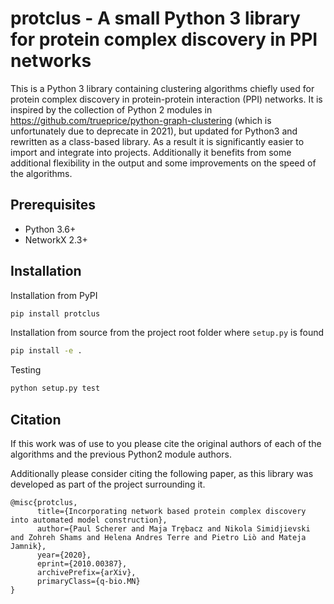 # protclus - A small Python 3 library for protein complex discovery in PPI networks

This is a Python 3 library containing clustering algorithms chiefly used for protein complex discovery in protein-protein interaction (PPI) networks. It is inspired by the collection of Python 2 modules in https://github.com/trueprice/python-graph-clustering (which is unfortunately due to deprecate in 2021), but updated for Python3 and rewritten as a class-based library. As a result it is significantly easier to import and integrate into projects. Additionally it benefits from some additional flexibility in the output and some improvements on the speed of the algorithms. 

## Prerequisites
- Python 3.6+
- NetworkX 2.3+

## Installation
Installation from PyPI

```bash
pip install protclus
```

Installation from source from the project root folder where `setup.py` is found
```bash
pip install -e .
```

Testing
```bash
python setup.py test
```

## Citation
If this work was of use to you please cite the original authors of each of the algorithms and the previous Python2 module authors.

Additionally please consider citing the following paper, as this library was developed as part of the project surrounding it.

```
@misc{protclus,
      title={Incorporating network based protein complex discovery into automated model construction}, 
      author={Paul Scherer and Maja Trȩbacz and Nikola Simidjievski and Zohreh Shams and Helena Andres Terre and Pietro Liò and Mateja Jamnik},
      year={2020},
      eprint={2010.00387},
      archivePrefix={arXiv},
      primaryClass={q-bio.MN}
}
```
